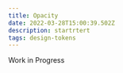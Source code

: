 ```yaml
---
title: Opacity
date: 2022-03-28T15:00:39.502Z
description: startrtert
tags: design-tokens
---
```

Work in Progress